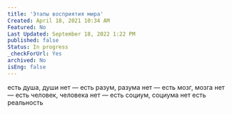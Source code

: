 ```yaml
---
title: 'Этапы восприятия мира'
Created: April 18, 2021 10:34 AM
Featured: No
Last Updated: September 18, 2022 1:22 PM
published: false
Status: In progress
_checkForUrl: Yes
archived: No
isEng: false
---
```


есть душа, души нет — есть разум, разума нет — есть мозг, мозга нет — есть человек, человека нет — есть социум, социума нет есть реальность